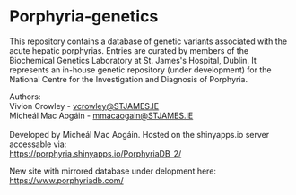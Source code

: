 # Porphyria-genetics
This repository contains a  database of genetic variants associated with the acute hepatic porphyrias. Entries are curated by members of the Biochemical Genetics Laboratory at St. James's Hospital, Dublin. It represents an in-house genetic repository (under development) for the  National Centre for the Investigation and Diagnosis of Porphyria.

Authors: <br />
Vivion Crowley - vcrowley@STJAMES.IE <br />
Micheál Mac Aogáin - mmacaogain@STJAMES.IE <br /> <br />
Developed by Micheál Mac Aogáin. Hosted on the shinyapps.io server accessable via: <br />
https://porphyria.shinyapps.io/PorphyriaDB_2/

New site with mirrored database under delopment here:
https://www.porphyriadb.com/
